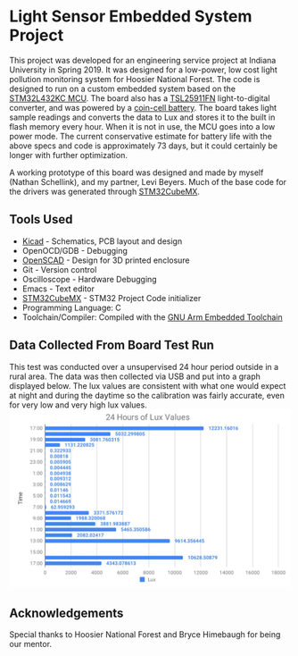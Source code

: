 # Light Sensor Embedded System Project
This project was developed for an engineering service project at Indiana University in Spring 2019. It was designed for a low-power, low cost light pollution monitoring system for Hoosier National Forest.
The code is designed to run on a custom embedded system based on the [STM32L432KC MCU](https://www.digikey.com/product-detail/en/stmicroelectronics/STM32L432KCU6/497-16578-ND/6132749).
The board also has a [TSL25911FN](https://www.digikey.com/product-detail/en/ams/TSL25911FN/TSL25911FNTR-ND/4162547) light-to-digital converter,
and was powered by a [coin-cell battery](https://data.energizer.com/pdfs/cr2032.pdf). The board takes light sample readings and converts the data to Lux and stores it to the built in flash memory every hour. When it is not in use, the MCU goes into a low power mode. The current conservative estimate for battery life with the above specs and code is approximately 73 days, but it could certainly be longer with further optimization.

A working prototype of this board was designed and made by myself (Nathan Schellink), and my partner, Levi Beyers.
Much of the base code for the drivers was generated through [STM32CubeMX](https://www.st.com/en/development-tools/stm32cubemx.html).

## Tools Used
- [Kicad](http://www.kicad-pcb.org/) - Schematics, PCB layout and design
- OpenOCD/GDB - Debugging
- [OpenSCAD](https://www.openscad.org/) - Design for 3D printed enclosure
- Git - Version control
- Oscilloscope - Hardware Debugging
- Emacs - Text editor
- [STM32CubeMX](https://www.st.com/en/development-tools/stm32cubemx.html) - STM32 Project Code initializer
- Programming Language: C
- Toolchain/Compiler: Compiled with the [GNU Arm Embedded Toolchain](https://developer.arm.com/tools-and-software/open-source-software/developer-tools/gnu-toolchain/gnu-rm/downloads)

## Data Collected From Board Test Run
This test was conducted over a unsupervised 24 hour  period outside in a rural area. The data was then collected via USB and put into a graph displayed below. The lux values are consistent with what one would expect at night and during the daytime so the calibration was fairly accurate, even for very low and very high lux values.
<img src="LightSensorData.png"/>

## Acknowledgements
Special thanks to  Hoosier National Forest and Bryce Himebaugh for being our mentor.
